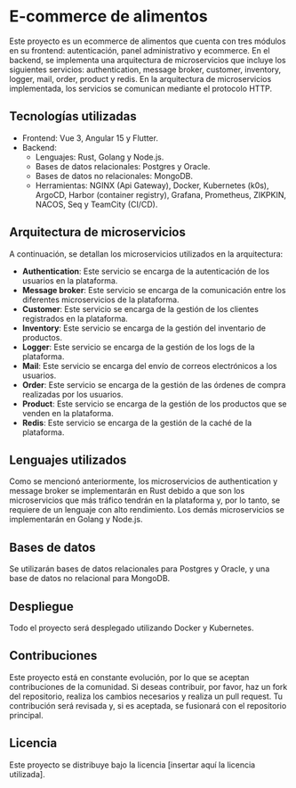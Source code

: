 # E-commerce de alimentos

Este proyecto es un ecommerce de alimentos que cuenta con tres módulos en su frontend: autenticación, panel administrativo y ecommerce. En el backend, se implementa una arquitectura de microservicios que incluye los siguientes servicios: authentication, message broker, customer, inventory, logger, mail, order, product y redis. En la arquitectura de microservicios implementada, los servicios se comunican mediante el protocolo HTTP.

## Tecnologías utilizadas

- Frontend: Vue 3, Angular 15 y Flutter.
- Backend:
  - Lenguajes: Rust, Golang y Node.js.
  - Bases de datos relacionales: Postgres y Oracle.
  - Bases de datos no relacionales: MongoDB.
  - Herramientas: NGINX (Api Gateway), Docker, Kubernetes (k0s), ArgoCD, Harbor (container registry), Grafana, Prometheus, ZIKPKIN, NACOS, Seq y TeamCity (CI/CD).

## Arquitectura de microservicios

A continuación, se detallan los microservicios utilizados en la arquitectura:

- **Authentication**: Este servicio se encarga de la autenticación de los usuarios en la plataforma.
- **Message broker**: Este servicio se encarga de la comunicación entre los diferentes microservicios de la plataforma.
- **Customer**: Este servicio se encarga de la gestión de los clientes registrados en la plataforma.
- **Inventory**: Este servicio se encarga de la gestión del inventario de productos.
- **Logger**: Este servicio se encarga de la gestión de los logs de la plataforma.
- **Mail**: Este servicio se encarga del envío de correos electrónicos a los usuarios.
- **Order**: Este servicio se encarga de la gestión de las órdenes de compra realizadas por los usuarios.
- **Product**: Este servicio se encarga de la gestión de los productos que se venden en la plataforma.
- **Redis**: Este servicio se encarga de la gestión de la caché de la plataforma.

## Lenguajes utilizados

Como se mencionó anteriormente, los microservicios de authentication y message broker se implementarán en Rust debido a que son los microservicios que más tráfico tendrán en la plataforma y, por lo tanto, se requiere de un lenguaje con alto rendimiento. Los demás microservicios se implementarán en Golang y Node.js.

## Bases de datos

Se utilizarán bases de datos relacionales para Postgres y Oracle, y una base de datos no relacional para MongoDB.

## Despliegue

Todo el proyecto será desplegado utilizando Docker y Kubernetes.

## Contribuciones

Este proyecto está en constante evolución, por lo que se aceptan contribuciones de la comunidad. Si deseas contribuir, por favor, haz un fork del repositorio, realiza los cambios necesarios y realiza un pull request. Tu contribución será revisada y, si es aceptada, se fusionará con el repositorio principal.

## Licencia

Este proyecto se distribuye bajo la licencia [insertar aquí la licencia utilizada].
